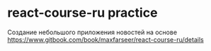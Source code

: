 # react-course-ru practice
Создание небольшого приложения новостей на основе https://www.gitbook.com/book/maxfarseer/react-course-ru/details
